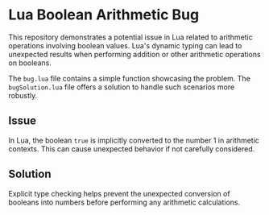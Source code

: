 # Lua Boolean Arithmetic Bug

This repository demonstrates a potential issue in Lua related to arithmetic operations involving boolean values. Lua's dynamic typing can lead to unexpected results when performing addition or other arithmetic operations on booleans.

The `bug.lua` file contains a simple function showcasing the problem.  The `bugSolution.lua` file offers a solution to handle such scenarios more robustly.

## Issue

In Lua, the boolean `true` is implicitly converted to the number 1 in arithmetic contexts.  This can cause unexpected behavior if not carefully considered.

## Solution

Explicit type checking helps prevent the unexpected conversion of booleans into numbers before performing any arithmetic calculations.